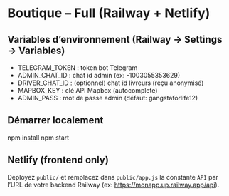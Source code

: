 # Boutique – Full (Railway + Netlify)

## Variables d’environnement (Railway → Settings → Variables)
- TELEGRAM_TOKEN  : token bot Telegram
- ADMIN_CHAT_ID   : chat id admin (ex: -1003055353629)
- DRIVER_CHAT_ID  : (optionnel) chat id livreurs (reçu anonymisé)
- MAPBOX_KEY      : clé API Mapbox (autocomplete)
- ADMIN_PASS      : mot de passe admin (défaut: gangstaforlife12)

## Démarrer localement
npm install
npm start

## Netlify (frontend only)
Déployez `public/` et remplacez dans `public/app.js` la constante `API`
par l’URL de votre backend Railway (ex: https://monapp.up.railway.app/api).
